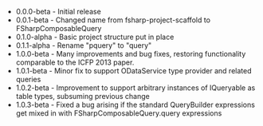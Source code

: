 * 0.0.0-beta - Initial release
* 0.0.1-beta - Changed name from fsharp-project-scaffold to FSharpComposableQuery
* 0.1.0-alpha - Basic project structure put in place
* 0.1.1-alpha - Rename "pquery" to "query"
* 1.0.0-beta - Many improvements and bug fixes, restoring functionality comparable to the ICFP 2013 paper.
* 1.0.1-beta - Minor fix to support ODataService type provider and related queries
* 1.0.2-beta - Improvement to support arbitrary instances of IQueryable as table types, subsuming previous change
* 1.0.3-beta - Fixed a bug arising if the standard QueryBuilder expressions get mixed in with FSharpComposableQuery.query expressions